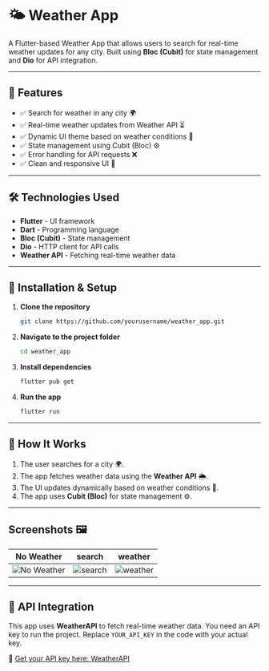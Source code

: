 # 🌤 Weather App

A Flutter-based Weather App that allows users to search for real-time weather updates for any city. Built using **Bloc (Cubit)** for state management and **Dio** for API integration.

---

## 📌 Features

- ✅ Search for weather in any city 🌍  
- ✅ Real-time weather updates from Weather API ⏳  
- ✅ Dynamic UI theme based on weather conditions 🎨  
- ✅ State management using Cubit (Bloc) ⚙️  
- ✅ Error handling for API requests ❌  
- ✅ Clean and responsive UI 📱  

---

## 🛠 Technologies Used

- **Flutter** - UI framework  
- **Dart** - Programming language  
- **Bloc (Cubit)** - State management  
- **Dio** - HTTP client for API calls  
- **Weather API** - Fetching real-time weather data  

---

## 🚀 Installation & Setup

1. **Clone the repository**  
   ```bash
   git clone https://github.com/yourusername/weather_app.git
2. **Navigate to the project folder**
   ```bash
   cd weather_app
3. **Install dependencies**
   ```bash
   flutter pub get
4. **Run the app**
   ```bash
   flutter run
   
---

## 🔧 How It Works

1. The user searches for a city 🌍.  
2. The app fetches weather data using the **Weather API** 🌦.  
3. The UI updates dynamically based on weather conditions 🎨.  
4. The app uses **Cubit (Bloc)** for state management ⚙️.

---

## Screenshots 🖼️

| No Weather | search | weather|
|------------|---------------|--------------|
| ![No Weather](screenshots/noweather.jpeg) | ![search](screenshots/search.jpeg) | ![weather](screenshots/weather.jpeg) |

---

## 📄 API Integration

This app uses **WeatherAPI** to fetch real-time weather data. You need an API key to run the project. Replace `YOUR_API_KEY` in the code with your actual key.  

🔗 [Get your API key here: WeatherAPI](https://www.weatherapi.com/)  
